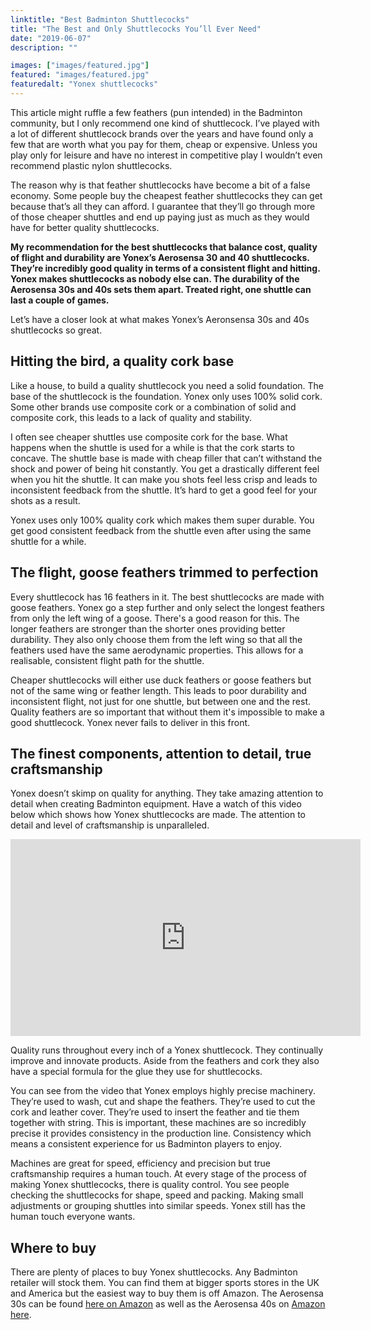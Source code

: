```yaml
---
linktitle: "Best Badminton Shuttlecocks"
title: "The Best and Only Shuttlecocks You’ll Ever Need"
date: "2019-06-07"
description: ""

images: ["images/featured.jpg"]
featured: "images/featured.jpg"
featuredalt: "Yonex shuttlecocks"
---
```


This article might ruffle a few feathers (pun intended) in the Badminton community, but I only recommend one kind of shuttlecock. I’ve played with a lot of different shuttlecock brands over the years and have found only a few that are worth what you pay for them, cheap or expensive. Unless you play only for leisure and have no interest in competitive play I wouldn’t even recommend plastic nylon shuttlecocks.

The reason why is that feather shuttlecocks have become a bit of a false economy. Some people buy the cheapest feather shuttlecocks they can get because that’s all they can afford. I guarantee that they’ll go through more of those cheaper shuttles and end up paying just as much as they would have for better quality shuttlecocks.

**My recommendation for the best shuttlecocks that balance cost, quality of flight and durability are Yonex’s Aerosensa 30 and 40 shuttlecocks. They’re incredibly good quality in terms of a consistent flight and hitting. Yonex makes shuttlecocks as nobody else can. The durability of the Aerosensa 30s and 40s sets them apart. Treated right, one shuttle can last a couple of games.**

Let’s have a closer look at what makes Yonex’s Aeronsensa 30s and 40s shuttlecocks so great.

## Hitting the bird, a quality cork base

Like a house, to build a quality shuttlecock you need a solid foundation. The base of the shuttlecock is the foundation. Yonex only uses 100% solid cork. Some other brands use composite cork or a combination of solid and composite cork, this leads to a lack of quality and stability.

I often see cheaper shuttles use composite cork for the base. What happens when the shuttle is used for a while is that the cork starts to concave. The shuttle base is made with cheap filler that can’t withstand the shock and power of being hit constantly. You get a drastically different feel when you hit the shuttle. It can make you shots feel less crisp and leads to inconsistent feedback from the shuttle. It’s hard to get a good feel for your shots as a result.

Yonex uses only 100% quality cork which makes them super durable. You get good consistent feedback from the shuttle even after using the same shuttle for a while.

## The flight, goose feathers trimmed to perfection

Every shuttlecock has 16 feathers in it. The best shuttlecocks are made with goose feathers. Yonex go a step further and only select the longest feathers from only the left wing of a goose. There's a good reason for this. The longer feathers are stronger than the shorter ones providing better durability. They also only choose them from the left wing so that all the feathers used have the same aerodynamic properties. This allows for a realisable, consistent flight path for the shuttle.

Cheaper shuttlecocks will either use duck feathers or goose feathers but not of the same wing or feather length. This leads to poor durability and inconsistent flight, not just for one shuttle, but between one and the rest. Quality feathers are so important that without them it's impossible to make a good shuttlecock. Yonex never fails to deliver in this front.

## The finest components, attention to detail, true craftsmanship

Yonex doesn’t skimp on quality for anything. They take amazing attention to detail when creating Badminton equipment. Have a watch of this video below which shows how Yonex shuttlecocks are made. The attention to detail and level of craftsmanship is unparalleled.

<iframe width="560" height="315" src="https://www.youtube.com/embed/irxZlopLgCo" frameborder="0" allow="accelerometer; autoplay; encrypted-media; gyroscope; picture-in-picture" allowfullscreen></iframe>

Quality runs throughout every inch of a Yonex shuttlecock. They continually improve and innovate products. Aside from the feathers and cork they also have a special formula for the glue they use for shuttlecocks.

You can see from the video that Yonex employs highly precise machinery. They’re used to wash, cut and shape the feathers. They’re used to cut the cork and leather cover. They’re used to insert the feather and tie them together with string. This is important, these machines are so incredibly precise it provides consistency in the production line. Consistency which means a consistent experience for us Badminton players to enjoy.

Machines are great for speed, efficiency and precision but true craftsmanship requires a human touch. At every stage of the process of making Yonex shuttlecocks, there is quality control. You see people checking the shuttlecocks for shape, speed and packing. Making small adjustments or grouping shuttles into similar speeds. Yonex still has the human touch everyone wants.

## Where to buy

There are plenty of places to buy Yonex shuttlecocks. Any Badminton retailer will stock them. You can find them at bigger sports stores in the UK and America but the easiest way to buy them is off Amazon. The Aerosensa 30s can be found [here on Amazon](https://www.amazon.co.uk/YONEX-AeroSensa-30-Feather-Badminton-Shuttlecocks/dp/B000ZLTFPK/ref=sr_1_1?crid=U845Y2U5TPBN&keywords=yonex+aerosensa+30&qid=1559142024&s=gateway&sprefix=yonex+aero%2Caps%2C230&sr=8-1https://www.amazon.co.uk/YONEX-AeroSensa-30-Feather-Badminton-Shuttlecocks/dp/B000ZLTFPK/ref=sr_1_1?crid=U845Y2U5TPBN&keywords=yonex+aerosensa+30&qid=1559142024&s=gateway&sprefix=yonex+aero%2Caps%2C230&sr=8-1) as well as the Aerosensa 40s on [Amazon here](https://www.amazon.co.uk/Yonex-Aerosensa-40-Shuttlecocks-White/dp/B003V8TAS6/ref=sr_1_1?keywords=yonex+aerosensa+40&qid=1559142033&s=gateway&sr=8-1).
